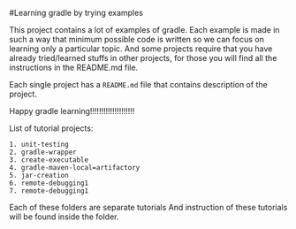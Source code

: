 #Learning gradle by trying examples


This project contains a lot of examples of gradle. Each example is made in such a way that minimum possible code is written so we can focus on learning only a particular topic. And some projects require that you have already tried/learned stuffs in other projects, for those you will find all the instructions in the README.md file. 

Each single project has a `README.md` file that contains description of the project.


Happy gradle learning!!!!!!!!!!!!!!!!!!!!



List of tutorial projects:
```
1. unit-testing
2. gradle-wrapper
3. create-executable
4. gradle-maven-local=artifactory
5. jar-creation
6. remote-debugging1
7. remote-debugging1
```

Each of these folders are separate tutorials And instruction of these tutorials will be found inside the folder.